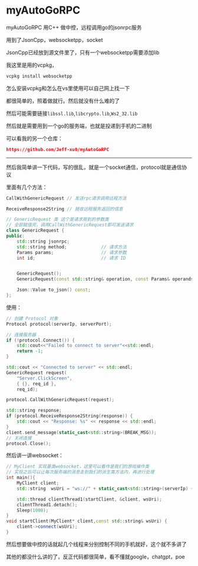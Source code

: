 # myAutoGoRPC
myAutoGoRPC 用C++ 做中控，远程调用go的jsonrpc服务

用到了JsonCpp，websocketpp，socket

JsonCpp已经放到源文件里了，只有一个websocketpp需要添加lib

我这里是用的vcpkg，

```bash
vcpkg install websocketpp
```

怎么安装vcpkg和怎么在vs里使用可以自己网上找一下

都很简单的，照着做就行。然后就没有什么难的了

然后可能需要链接`libssl.lib`,`libcrypto.lib`,`Ws2_32.lib`

然后就是需要用到一个go的服务端，也就是投递到手机的二进制

可以看我的另一个仓库：

```json
https://github.com/Jeff-xu0/myAutoGoRPC
```



---

然后我简单讲一下代码，写的很乱，就是一个socket通信，protocol就是通信协议

里面有几个方法：

```C++
CallWithGenericRequest // 发送rpc请求调用远程方法

ReceiveResponse2String // 就收远程服务返回的信息

// GenericRequest 类 这个是请求用到的参数类
// 全部赋值完，调用CallWithGenericRequest即可发送请求
class GenericRequest {
public:
	std::string jsonrpc;
	std::string method;				// 请求方法
	Params params;					// 请求参数
	int id;							// 请求 ID


	GenericRequest();
	GenericRequest(const std::string& operation, const Params& operands, int id);

	Json::Value to_json() const;
};
```

使用：
```C++
// 创建 Protocol 对象
Protocol protocol(serverIp, serverPort);

// 连接服务器
if (!protocol.Connect()) {
	std::cout<<"Failed to connect to server"<<std::endl;
	return -1;
}

std::cout << "Connected to server" << std::endl;
GenericRequest request(
	"Server.ClickScreen",
	{ {}, req_id },
	req_id);

protocol.CallWithGenericRequest(request);

std::string response;
if (protocol.ReceiveResponse2String(response)) {
	std::cout << "Response: %s" << response << std::endl;
}
client.send_message(static_cast<std::string>(BREAK_MSG));
// 关闭连接
protocol.Close();
```

然后讲一讲websocket：

```C++
// MyClient 实现基类websocket，这里可以看作是我们的游戏操作类
// 实现之后可以让每次服务端的消息走到我们的派生类方法内，再进行处理
int main(){
    MyClient client; 
    std::string  wsUri = "ws://" + static_cast<std::string>(serverIp) + ":" + std::to_string(wsPort) + "/ws/" + std::to_string(req_id);

    std::thread clientThread1(startClient, &client, wsUri);
    clientThread1.detach();
    Sleep(1000);
}
void startClient(MyClient* client,const std::string& wsUri) {
	client->connect(wsUri);
}
```



然后想要做中控的话就起几个线程来分别控制不同的手机就好，这个就不多讲了



其他的都没什么讲的了，反正代码都很简单，看不懂就google，chatgpt，poe
